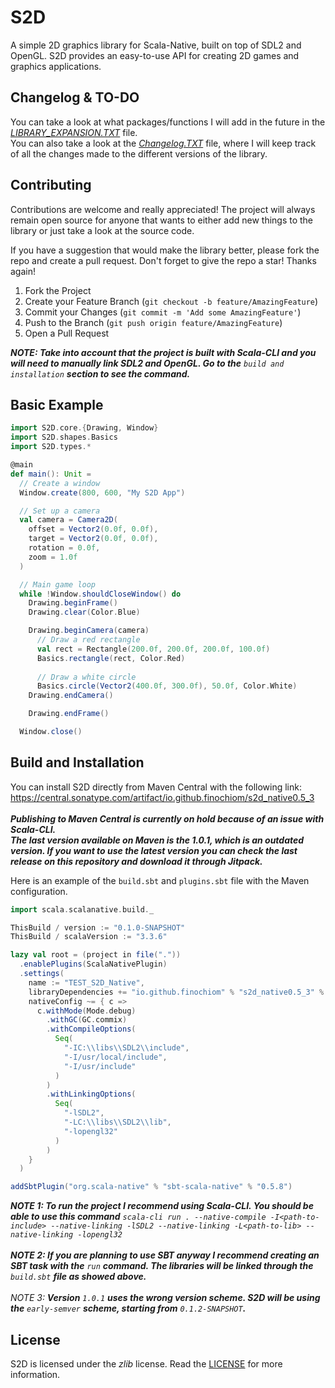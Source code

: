 # S2D

A simple 2D graphics library for Scala-Native, built on top of SDL2 and OpenGL. S2D provides an easy-to-use API for creating 2D games and graphics applications.

## Changelog & TO-DO
You can take a look at what packages/functions I will add in the future in the _[LIBRARY_EXPANSION.TXT](https://github.com/FinochioM/S2D/blob/master/LIBRARY_EXPANSION.txt)_ file.
</br> You can also take a look at the _[Changelog.TXT](https://github.com/FinochioM/S2D/blob/master/Changelog.txt)_ file, where I will keep track of all the changes made to the different versions of the library.

## Contributing
Contributions are welcome and really appreciated! The project will always remain open source for anyone that wants to either add new things to the library or just take a look at the source code.

If you have a suggestion that would make the library better, please fork the repo and create a pull request.
Don't forget to give the repo a star! Thanks again!

1. Fork the Project
2. Create your Feature Branch (`git checkout -b feature/AmazingFeature`)
3. Commit your Changes (`git commit -m 'Add some AmazingFeature'`)
4. Push to the Branch (`git push origin feature/AmazingFeature`)
5. Open a Pull Request

_**NOTE: Take into account that the project is built with Scala-CLI and you will need to manually link SDL2 and OpenGL. Go to the** `build and installation` **section to see the command.**_

## Basic Example

```scala
import S2D.core.{Drawing, Window}
import S2D.shapes.Basics
import S2D.types.*

@main
def main(): Unit =
  // Create a window
  Window.create(800, 600, "My S2D App")

  // Set up a camera
  val camera = Camera2D(
    offset = Vector2(0.0f, 0.0f),
    target = Vector2(0.0f, 0.0f),
    rotation = 0.0f,
    zoom = 1.0f
  )

  // Main game loop
  while !Window.shouldCloseWindow() do
    Drawing.beginFrame()
    Drawing.clear(Color.Blue)

    Drawing.beginCamera(camera)
      // Draw a red rectangle
      val rect = Rectangle(200.0f, 200.0f, 200.0f, 100.0f)
      Basics.rectangle(rect, Color.Red)
      
      // Draw a white circle
      Basics.circle(Vector2(400.0f, 300.0f), 50.0f, Color.White)
    Drawing.endCamera()

    Drawing.endFrame()

  Window.close()
```

## Build and Installation
You can install S2D directly from Maven Central with the following link:
</br> https://central.sonatype.com/artifact/io.github.finochiom/s2d_native0.5_3
<br>
<br>_**Publishing to Maven Central is currently on hold because of an issue with Scala-CLI.**_
<br>_**The last version available on Maven is the 1.0.1, which is an outdated version. If you want to use the latest version you can check the last release on this repository and download it through Jitpack.**_

Here is an example of the `build.sbt` and `plugins.sbt` file with the Maven configuration.

```scala
import scala.scalanative.build._

ThisBuild / version := "0.1.0-SNAPSHOT"
ThisBuild / scalaVersion := "3.3.6"

lazy val root = (project in file("."))
  .enablePlugins(ScalaNativePlugin)
  .settings(
    name := "TEST_S2D_Native",
    libraryDependencies += "io.github.finochiom" % "s2d_native0.5_3" % "1.0.1",
    nativeConfig ~= { c =>
      c.withMode(Mode.debug)
        .withGC(GC.commix)
        .withCompileOptions(
          Seq(
            "-IC:\\libs\\SDL2\\include",
            "-I/usr/local/include",
            "-I/usr/include"
          )
        )
        .withLinkingOptions(
          Seq(
            "-lSDL2",
            "-LC:\\libs\\SDL2\\lib",
            "-lopengl32"
          )
        )
    }
  )
```
```scala
addSbtPlugin("org.scala-native" % "sbt-scala-native" % "0.5.8")
```

_**NOTE 1: To run the project I recommend using Scala-CLI. You should be able to use this command** `scala-cli run . --native-compile -I<path-to-include> --native-linking -lSDL2 --native-linking -L<path-to-lib> --native-linking -lopengl32`_
</br>
</br>_**NOTE 2: If you are planning to use SBT anyway I recommend creating an SBT task with the** `run` **command. The libraries will be linked through the** `build.sbt` **file as showed above.**_
</br>
</br>
_NOTE 3: **Version** `1.0.1` **uses the wrong version scheme. S2D will be using the** `early-semver` **scheme, starting from** `0.1.2-SNAPSHOT`**.**_

## License
S2D is licensed under the *zlib* license. Read the [LICENSE](https://github.com/FinochioM/S2D/blob/master/LICENSE) for more information.
